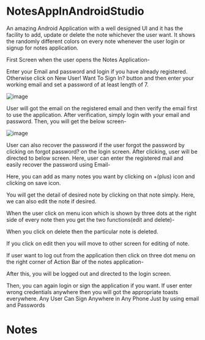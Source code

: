 # NotesAppInAndroidStudio

An amazing Android Application with a well designed UI and it has the facility to add, update or delete the note whichever the user want. It shows the randomly different colors on every note whenever the user login or signup for notes application.

First Screen when the user opens the Notes Application- 


Enter your Email and password and login if you have already registered. Otherwise click on New User! Want To Sign In? button and then enter your working email and set a password of at least length of 7.

![image](https://user-images.githubusercontent.com/64765400/111020743-ea003e80-837c-11eb-98ed-608e8394a1ac.png)


User will got the email on the registered email and then verify the email first to use the application. After verification, simply login with your email and password. Then, you will get the below screen- 

![image](https://user-images.githubusercontent.com/64765400/111020754-fb494b00-837c-11eb-94d5-e830f4e54feb.png)


User can also recover the password if the user forgot the password by clicking on forgot password? on the login screen. After clicking, user will be directed to below screen. Here, user can enter the registered mail and easily recover the password using Email-



Here, you can add as many notes you want by clicking on +(plus) icon and clicking on save icon. 



You will get the detail of desired note by clicking on that note simply. Here, we can also edit the note if desired. 

When the user click on menu icon which is shown by three dots at the right side of every note then you get the two functions(edit and delete)- 


When you click on delete then the particular note is deleted.

If you click on edit then you will move to other screen for editing of note.




If user want to log out from the application then click on three dot menu on the right corner of Action Bar of the notes application-

After this, you will be logged out and directed to the login screen. 

Then, you can again login or sign the application if you want. If user enter wrong credentials anywhere then you will got the appropriate toasts everywhere.
Any User Can Sign Anywhere in Any Phone Just by using email and Passwords
# Notes

